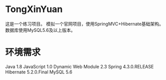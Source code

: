 # TongXinYuan
这是一个练习项目。
模拟一个官网项目，使用SpringMVC+Hibernate基础架构。数据库使用MySQL5.6及以上版本。

# 环境需求
Java 1.8
JavaScript 1.0
Dynamic Web Module 2.3
Spring 4.3.0.RELEASE
Hibernate 5.2.0.Final
MySQL 5.6
